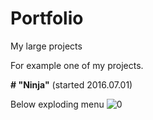 # Portfolio
My large projects

For example one of my projects.

**# "Ninja"** (started 2016.07.01)

Below exploding menu
![0](https://cloud.githubusercontent.com/assets/19840443/16836363/7b162230-49bd-11e6-9b44-11dc6f8f2a73.png)

